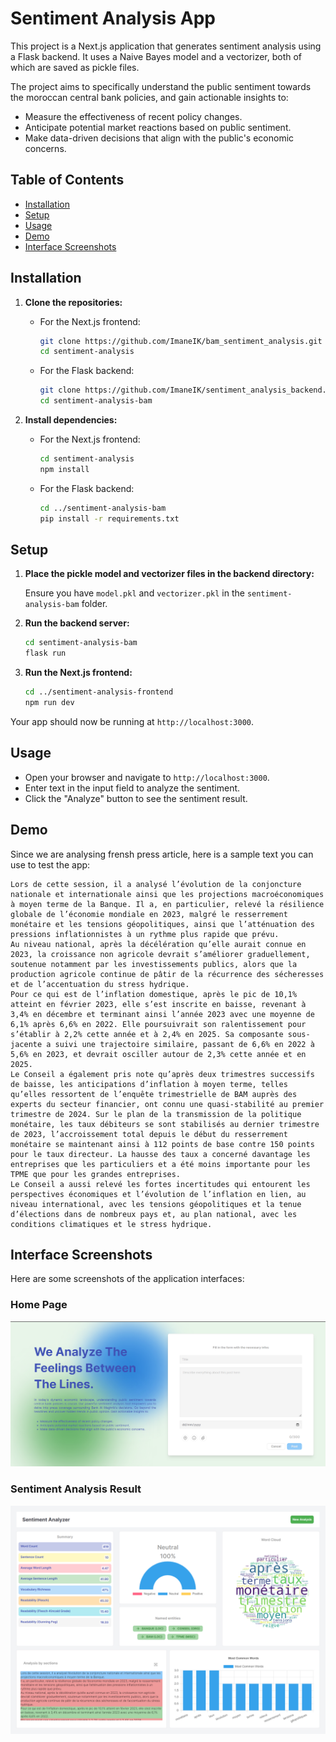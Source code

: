 # Sentiment Analysis App

This project is a Next.js application that generates sentiment analysis using a Flask backend. It uses a Naive Bayes model and a vectorizer, both of which are saved as pickle files.

The project aims to specifically understand the public sentiment towards the moroccan central bank policies, and gain actionable insights to:

-  Measure the effectiveness of recent policy changes.
-  Anticipate potential market reactions based on public sentiment.
-  Make data-driven decisions that align with the public's economic concerns.

## Table of Contents

- [Installation](#installation)
- [Setup](#setup)
- [Usage](#usage)
- [Demo](#demo)
- [Interface Screenshots](#interface-screenshots)


## Installation

1. **Clone the repositories:**

    - For the Next.js frontend:

      ```bash
      git clone https://github.com/ImaneIK/bam_sentiment_analysis.git
      cd sentiment-analysis
      ```

    - For the Flask backend:

      ```bash
      git clone https://github.com/ImaneIK/sentiment_analysis_backend.git
      cd sentiment-analysis-bam
      ```

2. **Install dependencies:**

    - For the Next.js frontend:

      ```bash
      cd sentiment-analysis
      npm install
      ```

    - For the Flask backend:

      ```bash
      cd ../sentiment-analysis-bam
      pip install -r requirements.txt
      ```

## Setup

1. **Place the pickle model and vectorizer files in the backend directory:**

    Ensure you have `model.pkl` and `vectorizer.pkl` in the `sentiment-analysis-bam` folder.

2. **Run the backend server:**

    ```bash
    cd sentiment-analysis-bam
    flask run
    ```

3. **Run the Next.js frontend:**

    ```bash
    cd ../sentiment-analysis-frontend
    npm run dev
    ```

Your app should now be running at `http://localhost:3000`.

## Usage

- Open your browser and navigate to `http://localhost:3000`.
- Enter text in the input field to analyze the sentiment.
- Click the "Analyze" button to see the sentiment result.

## Demo

Since we are analysing frensh press article, here is a sample text you can use to test the app:

```plaintext
Lors de cette session, il a analysé l’évolution de la conjoncture nationale et internationale ainsi que les projections macroéconomiques à moyen terme de la Banque. Il a, en particulier, relevé la résilience globale de l’économie mondiale en 2023, malgré le resserrement monétaire et les tensions géopolitiques, ainsi que l’atténuation des pressions inflationnistes à un rythme plus rapide que prévu.
Au niveau national, après la décélération qu’elle aurait connue en 2023, la croissance non agricole devrait s’améliorer graduellement, soutenue notamment par les investissements publics, alors que la production agricole continue de pâtir de la récurrence des sécheresses et de l’accentuation du stress hydrique.
Pour ce qui est de l’inflation domestique, après le pic de 10,1% atteint en février 2023, elle s’est inscrite en baisse, revenant à 3,4% en décembre et terminant ainsi l’année 2023 avec une moyenne de 6,1% après 6,6% en 2022. Elle poursuivrait son ralentissement pour s’établir à 2,2% cette année et à 2,4% en 2025. Sa composante sous-jacente a suivi une trajectoire similaire, passant de 6,6% en 2022 à 5,6% en 2023, et devrait osciller autour de 2,3% cette année et en 2025.
Le Conseil a également pris note qu’après deux trimestres successifs de baisse, les anticipations d’inflation à moyen terme, telles qu’elles ressortent de l’enquête trimestrielle de BAM auprès des experts du secteur financier, ont connu une quasi-stabilité au premier trimestre de 2024. Sur le plan de la transmission de la politique monétaire, les taux débiteurs se sont stabilisés au dernier trimestre de 2023, l’accroissement total depuis le début du resserrement monétaire se maintenant ainsi à 112 points de base contre 150 points pour le taux directeur. La hausse des taux a concerné davantage les entreprises que les particuliers et a été moins importante pour les TPME que pour les grandes entreprises.
Le Conseil a aussi relevé les fortes incertitudes qui entourent les perspectives économiques et l’évolution de l’inflation en lien, au niveau international, avec les tensions géopolitiques et la tenue d’élections dans de nombreux pays et, au plan national, avec les conditions climatiques et le stress hydrique.
```

## Interface Screenshots

Here are some screenshots of the application interfaces:

### Home Page

![Home Page](https://github.com/ImaneIK/bam_sentiment_analysis/blob/main/form.png)

### Sentiment Analysis Result

![Sentiment Analysis Result](https://github.com/ImaneIK/bam_sentiment_analysis/blob/main/dashboard.png)